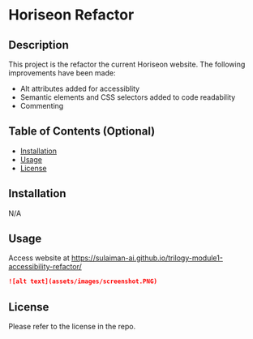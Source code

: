 # Horiseon Refactor

## Description 

This project is the refactor the current Horiseon website. The following improvements have been made:
- Alt attributes added for accessiblity
- Semantic elements and CSS selectors added to code readability
- Commenting

## Table of Contents (Optional)

* [Installation](#installation)
* [Usage](#usage)
* [License](#license)


## Installation

N/A

## Usage 

Access website at https://sulaiman-ai.github.io/trilogy-module1-accessibility-refactor/

```md
![alt text](assets/images/screenshot.PNG)
```

## License

Please refer to the license in the repo.
